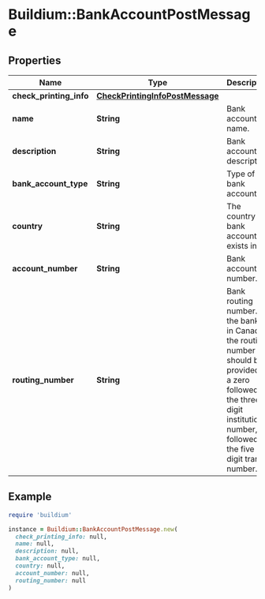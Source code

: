 # Buildium::BankAccountPostMessage

## Properties

| Name | Type | Description | Notes |
| ---- | ---- | ----------- | ----- |
| **check_printing_info** | [**CheckPrintingInfoPostMessage**](CheckPrintingInfoPostMessage.md) |  | [optional] |
| **name** | **String** | Bank account name. |  |
| **description** | **String** | Bank account description. | [optional] |
| **bank_account_type** | **String** | Type of bank account. |  |
| **country** | **String** | The country the bank account exists in. |  |
| **account_number** | **String** | Bank account number. | [optional] |
| **routing_number** | **String** | Bank routing number. If the bank is in Canada, the routing number should be provided as a zero followed by the three digit institution number, followed by the five digit transit number. | [optional] |

## Example

```ruby
require 'buildium'

instance = Buildium::BankAccountPostMessage.new(
  check_printing_info: null,
  name: null,
  description: null,
  bank_account_type: null,
  country: null,
  account_number: null,
  routing_number: null
)
```

